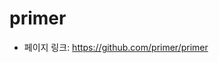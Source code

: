 primer
==================================================
- 페이지 링크: https://github.com/primer/primer